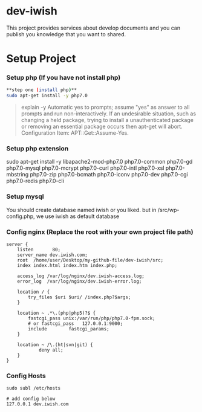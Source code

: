# dev-iwish
This project provides services about develop documents and you can publish you knowledge that you want to shared.


# Setup Project

### Setup php (If you have not install php)
```sh
**step one (install php)**
sudo apt-get install -y php7.0
```
> explain -y
Automatic yes to prompts; assume "yes" as answer to all prompts and run non-interactively. If an undesirable situation,
such as changing a held package, trying to install a unauthenticated package or removing an essential package occurs then apt-get will abort. Configuration Item: APT::Get::Assume-Yes.

### Setup php extension
sudo apt-get install -y libapache2-mod-php7.0 php7.0-common php7.0-gd php7.0-mysql php7.0-mcrypt php7.0-curl php7.0-intl php7.0-xsl php7.0-mbstring php7.0-zip php7.0-bcmath php7.0-iconv php7.0-dev php7.0-cgi php7.0-redis php7.0-cli

### Setup mysql
You should create database named iwish or you liked.
but in /src/wp-config.php, we use iwish as default database

### Config nginx (Replace the root with your own project file path)
```
server {
    listen       80;
    server_name dev.iwish.com;
    root  /home/user/Desktop/my-github-file/dev-iwish/src;
    index index.html index.htm index.php;

    access_log /var/log/nginx/dev.iwish-access.log;
    error_log  /var/log/nginx/dev.iwish-error.log;

    location / {
        try_files $uri $uri/ /index.php?$args;
    }

    location ~ .*\.(php|php5)?$ {
        fastcgi_pass unix:/var/run/php/php7.0-fpm.sock;
        # or fastcgi_pass   127.0.0.1:9000;
        include        fastcgi_params;
    }

    location ~ /\.(ht|svn|git) {
            deny all;
    }
}
```

### Config Hosts
```
sudo subl /etc/hosts

# add config below
127.0.0.1 dev.iwish.com

```